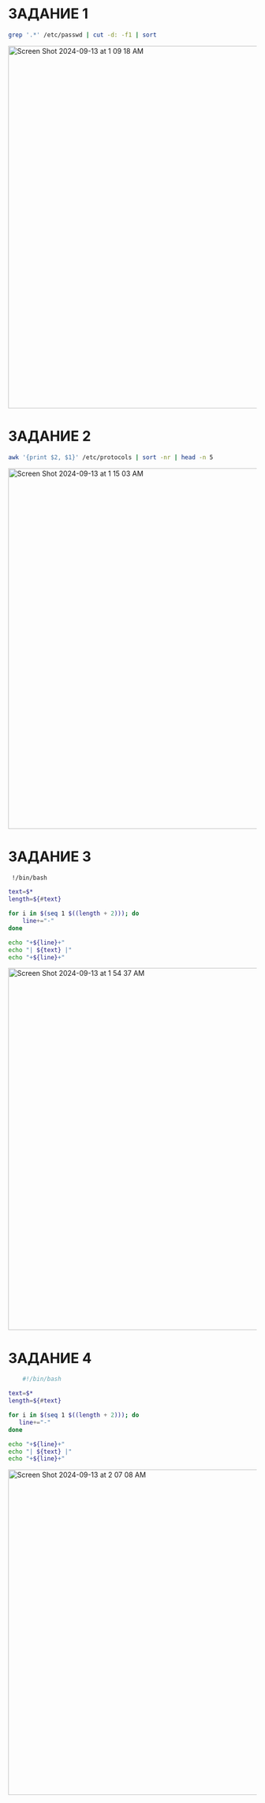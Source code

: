 # ЗАДАНИЕ 1
```bash
grep '.*' /etc/passwd | cut -d: -f1 | sort
```
<img width="733" alt="Screen Shot 2024-09-13 at 1 09 18 AM" src="https://github.com/user-attachments/assets/8c7a6f30-9610-45f1-a7d1-f3fba52ccbd7">

# ЗАДАНИЕ 2
```bash
awk '{print $2, $1}' /etc/protocols | sort -nr | head -n 5
```
<img width="729" alt="Screen Shot 2024-09-13 at 1 15 03 AM" src="https://github.com/user-attachments/assets/340d4bc1-de7d-4aa6-bce5-7d8358716722">

# ЗАДАНИЕ 3
```bash
 !/bin/bash

text=$*
length=${#text}

for i in $(seq 1 $((length + 2))); do
    line+="-"
done

echo "+${line}+"
echo "| ${text} |"
echo "+${line}+"
```
<img width="732" alt="Screen Shot 2024-09-13 at 1 54 37 AM" src="https://github.com/user-attachments/assets/86fc1980-24e5-41cb-abdb-99a0668e4f17">

# ЗАДАНИЕ 4
 ```bash
     #!/bin/bash

text=$*
length=${#text}

for i in $(seq 1 $((length + 2))); do
    line+="-"
done

echo "+${line}+"
echo "| ${text} |"
echo "+${line}+"
```
<img width="658" alt="Screen Shot 2024-09-13 at 2 07 08 AM" src="https://github.com/user-attachments/assets/8bef1c2e-53f9-4ee8-af58-f3f2585588ac">
